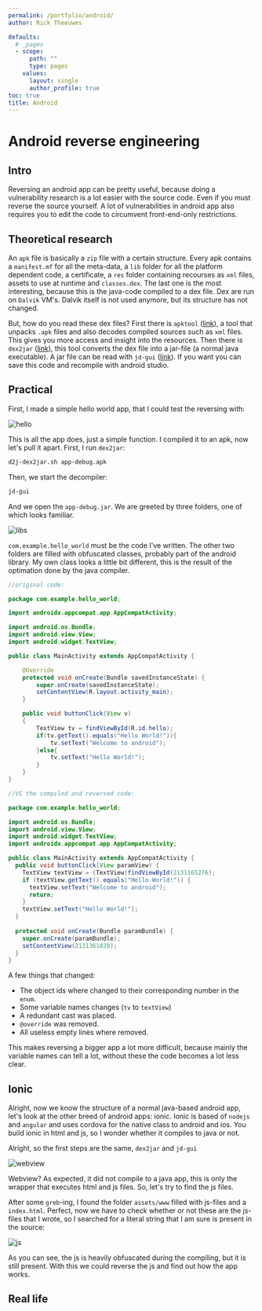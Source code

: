 ```yaml
---
permalink: /portfolio/android/
author: Rick Theeuwes

defaults:
  # _pages
  - scope:
      path: ""
      type: pages
    values:
      layout: single
      author_profile: true
toc: true
title: Android
---
```


# Android reverse engineering

## Intro

Reversing an android app can be pretty useful, because doing a vulnerability research is a lot easier with the source code. Even if you must reverse the source yourself. A lot of vulnerabilities in android app also requires you to edit the code to circumvent front-end-only restrictions.

## Theoretical research

An `apk` file is basically a `zip` file with a certain structure. Every apk contains a `manifest.mf` for all the meta-data, a `lib` folder for all the platform dependent code, a certificate, a `res` folder containing recourses as `xml` files, assets to use at runtime and `classes.dex`. The last one is the most interesting, because this is the java-code compiled to a dex file. Dex are run on `Dalvik` VM's. Dalvik itself is not used anymore, but its structure has not changed.

But, how do you read these dex files? First there is `apktool` ([link](https://ibotpeaches.github.io/Apktool/documentation/)), a tool that unpacks `.apk` files and also decodes compiled sources such as `xml` files. This gives you more access and insight into the resources. Then there is `dex2jar` ([link](https://github.com/pxb1988/dex2jar)), this tool converts the dex file into a jar-file (a normal java executable). A jar file can be read with `jd-gui` ([link](http://java-decompiler.github.io/)). If you want you can save this code and recompile with android studio.

## Practical

First, I made a simple hello world app, that I could test the reversing with:

![hello](https://raw.githubusercontent.com/Riqky/riqky.github.io/master/assets/images/android/hello.gif)

This is all the app does, just a simple function. I compiled it to an apk, now let's pull it apart. First, I run `dex2jar`:

```bash
d2j-dex2jar.sh app-debug.apk
```

Then, we start the decompiler:

```bash
jd-gui
```

And we open the `app-debug.jar`. We are greeted by three folders, one of which looks familiar.

![libs](https://raw.githubusercontent.com/Riqky/riqky.github.io/master/assets/images/android/libs.png)

`com.example.hello_world` must be the code I've written. The other two folders are filled with obfuscated classes, probably part of the android library. My own class looks a little bit different, this is the result of the optimation done by the java compiler.

```java
//original code:

package com.example.hello_world;

import androidx.appcompat.app.AppCompatActivity;

import android.os.Bundle;
import android.view.View;
import android.widget.TextView;

public class MainActivity extends AppCompatActivity {

    @Override
    protected void onCreate(Bundle savedInstanceState) {
        super.onCreate(savedInstanceState);
        setContentView(R.layout.activity_main);
    }

    public void buttonClick(View v)
    {
        TextView tv = findViewById(R.id.hello);
        if(tv.getText().equals("Hello World!")){
            tv.setText("Welcome to android");
        }else{
            tv.setText("Hello World!");
        }
    }
}

//VS the compiled and reversed code:

package com.example.hello_world;

import android.os.Bundle;
import android.view.View;
import android.widget.TextView;
import androidx.appcompat.app.AppCompatActivity;

public class MainActivity extends AppCompatActivity {
  public void buttonClick(View paramView) {
    TextView textView = (TextView)findViewById(2131165276);
    if (textView.getText().equals("Hello World!")) {
      textView.setText("Welcome to android");
      return;
    }
    textView.setText("Hello World!");
  }
  
  protected void onCreate(Bundle paramBundle) {
    super.onCreate(paramBundle);
    setContentView(2131361820);
  }
}

```

A few things that changed:

- The object ids where changed to their corresponding number in the `enum`. 
- Some variable names changes (`tv` to `textView`)
- A redundant cast was placed.
- `@override` was removed.
- All useless empty lines where removed.

This makes reversing a bigger app a lot more difficult, because  mainly the variable names can tell a lot, without these the code becomes a lot less clear.

## Ionic

Alright, now we know the structure of a normal java-based android app, let's look at the other breed of android apps: ionic. Ionic is based of `nodejs` and `angular` and uses cordova for the native class to android and ios. You build ionic in html and js, so I wonder whether it compiles to java or not.

Alright, so the first steps are the same, `dex2jar` and `jd-gui`

![webview](https://raw.githubusercontent.com/Riqky/riqky.github.io/master/assets/images/android/webview.png)

Webview? As expected, it did not compile to a java app, this is only the wrapper that executes html and js files. So, let's try to find the js files.

After some `greb`-ing, I found the folder `assets/www` filled with js-files and a `index.html`. Perfect, now we have to check whether or not these are the js-files that I wrote, so I searched for a literal string that I am sure is present in the source:

![js](https://raw.githubusercontent.com/Riqky/riqky.github.io/master/assets/images/android/js.png)

As you can see, the js is heavily obfuscated during the compiling, but it is still present. With this we could reverse the js and find out how the app works. 

## Real life